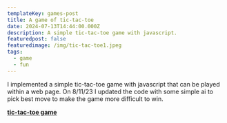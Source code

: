 ```yaml
---
templateKey: games-post
title: A game of tic-tac-toe
date: 2024-07-13T14:44:00.000Z
description: A simple tic-tac-toe game with javascript.
featuredpost: false
featuredimage: /img/tic-tac-toe1.jpeg
tags:
  - game
  - fun
---
```

I implemented a simple tic-tac-toe game with javascript that can be played within a web page. On 8/11/23 I updated the code with some simple ai to pick best move to make the game more difficult to win.

**[tic-tac-toe game](/games/tic-tac-toe/)**
